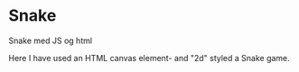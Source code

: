 # Snake
Snake med JS og html

Here I have used an HTML canvas element- and "2d" styled a Snake game.
